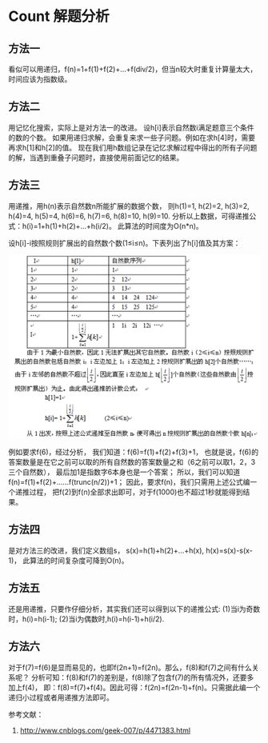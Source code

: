 # Count 解题分析

## 方法一
看似可以用递归，f(n)=1+f(1)+f(2)+…+f(div/2)，但当n较大时重复计算量太大，时间应该为指数级。

## 方法二
用记忆化搜索，实际上是对方法一的改进。
设h[i]表示自然数i满足题意三个条件的数的个数。
如果用递归求解，会重复来求一些子问题。例如在求h[4]时，需要再求h[1]和h[2]的值。
现在我们用h数组记录在记忆求解过程中得出的所有子问题的解，当遇到重叠子问题时，直接使用前面记忆的结果。
 
## 方法三
用递推，用h(n)表示自然数n所能扩展的数据个数，
则h(1)=1, h(2)=2, h(3)=2, h(4)=4, h(5)=4, h(6)=6, h(7)=6, 
h(8)=10, h(9)=10.
分析以上数据，可得递推公式：h(i)=1+h(1)+h(2)+…+h(i/2)。
此算法的时间度为O(n*n)。

设h[i]-i按照规则扩展出的自然数个数(1≤i≤n)。下表列出了h[i]值及其方案：

![](images/count.png)


例如要求f(6)，经过分析，
我们知道：f(6)=f(1)+f(2)+f(3)+1，
也就是说，f(6)的答案数量是在它之前可以取的所有自然数的答案数量之和（6之前可以取1，2，3三个自然数），
最后加1是指数字6本身也是一个答案；
所以，我们可以知道f(n)=f(1)+f(2)+......f(trunc(n/2))+1；
因此，要求f(n)，我们只需用上述公式编一个递推过程，
把f(2)到f(n)全部求出即可，对于f(1000)也不超过1秒就能得到结果。

## 方法四
是对方法三的改进，我们定义数组s，
s(x)=h(1)+h(2)+…+h(x),
h(x)=s(x)-s(x-1)，
此算法的时间复杂度可降到O(n)。

## 方法五
还是用递推，只要作仔细分析，其实我们还可以得到以下的递推公式: 
(1)当i为奇数时，h(i)=h(i-1);
(2)当i为偶数时,h(i)=h(i-1)+h(i/2).

## 方法六
对于f(7)=f(6)是显而易见的，也即f(2n+1)=f(2n)。那么，f(8)和f(7)之间有什么关系呢？
分析可知：f(8)和f(7)的差别是，f(8)除了包含f(7)的所有情况外，还要多加上f(4)，
即：f(8)=f(7)+f(4)。因此可得：f(2n)=f(2n-1)+f(n)。只需据此编一个递归小过程或者用递推方法即可。


参考文献：

1. http://www.cnblogs.com/geek-007/p/4471383.html
